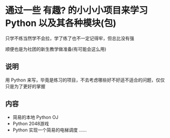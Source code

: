 # 通过一些 有趣? 的小小小项目来学习 Python 以及其各种模块(包)

只学不练当然学不会拉，学了练了也不一定记得牢，但总比没有强

顺便也是为社团的新生教学做准备(有可能会这么用)

## 说明

用 Python 来写，毕竟是练习的项目，不去考虑哪些好不好适不适合的问题，仅仅只是为了更好的掌握

## 内容

- 简易的本地 Python OJ
- Python 2048游戏
- Python 实现一个简易的电梯调度
......

